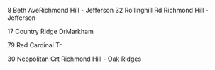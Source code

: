 8 Beth AveRichmond Hill - Jefferson 
32 Rollinghill Rd   Richmond Hill - Jefferson

17 Country Ridge DrMarkham  

79 Red Cardinal Tr

30 Neopolitan Crt Richmond Hill - Oak Ridges
